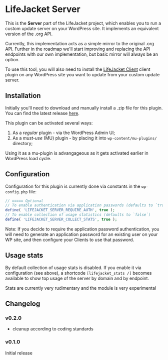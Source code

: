 # LifeJacket Server

This is the **Server** part of the LifeJacket project, which enables you to run a custom update server on your WordPress site. It implements an equivalent version of the .org API.

Currently, this implementation acts as a simple mirror to the original .org API. Further in the roadmap we'll start improving and replacing the API endpoints with our own implementation, but basic mirror will always be an option.

To use this tool, you will also need to install the [LifeJacket Client](https://github.com/life-jacket/lifejacket-client) client plugin on any WordPress site you want to update from your custom update server.

## Installation

Initially you'll need to download and manually install a .zip file for this plugin. You can find the latest release [here](https://github.com/life-jacket/lifejacket-server/releases).

This plugin can be activated several ways:

1. As a *regular* plugin - via the WordPress Admin UI;
2. As a *must-use* (MU) plugin - by placing it into `wp-content/mu-plugins/` directory;

Using it as a mu-plugin is advangageous as it gets activated earlier in WordPress load cycle.

## Configuration

Configuration for this plugin is currently done via constants in the `wp-config.php` file:

```php
// ===== Optional
// To enable authentication via application passwords (defaults to `true`)
define( 'LIFEJACKET_SERVER_REQUIRE_AUTH', true );
// To enable collection of usage statistics (defaults to `false`)
define( 'LIFEJACKET_SERVER_COLLECT_STATS', true );
```

Note: If you decide to require the application password authentication, you will need to generate an application password for an existing user on your WP site, and then configure your Clients to use that password.

## Usage stats

By default collection of usage stats is disabled. If you enable it via configuration (see above), a shortcode `[lifejacket_stats /]` becomes available to show top usage of the server by domain and by endpoint.

Stats are currently very rudimentary and the module is very experimental

## Changelog

### v0.2.0

- cleanup according to coding standards

### v0.1.0

Initial release
